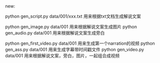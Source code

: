 new:

python gen_script.py data/001/xxx.txt 用来根据txt文档生成解说文案 
<!-- python gen_character_image.py data/001 用来根据解说文案生成角色图片 -->
python gen_image.py data/001 用来根据解说文案生成图片 
python gen_audio.py data/001 用来根据解说文案生成旁白
<!-- python fix_timestamps_batch.py data/001 用来修复字幕时间戳 -->
python gen_first_video.py data/001 用来生成第一个narration的视频
python gen_ass.py data/001 用来生成字幕带时间戳文件
python gen_video.py data/001 用来根据解说文案，旁白，图片，一起组合成视频 